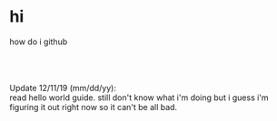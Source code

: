 # hi
how do i github

</br></br></br>
Update 12/11/19 (mm/dd/yy):</br>
read hello world guide. still don't know what i'm doing but i guess i'm figuring it out right now so it can't be all bad.
